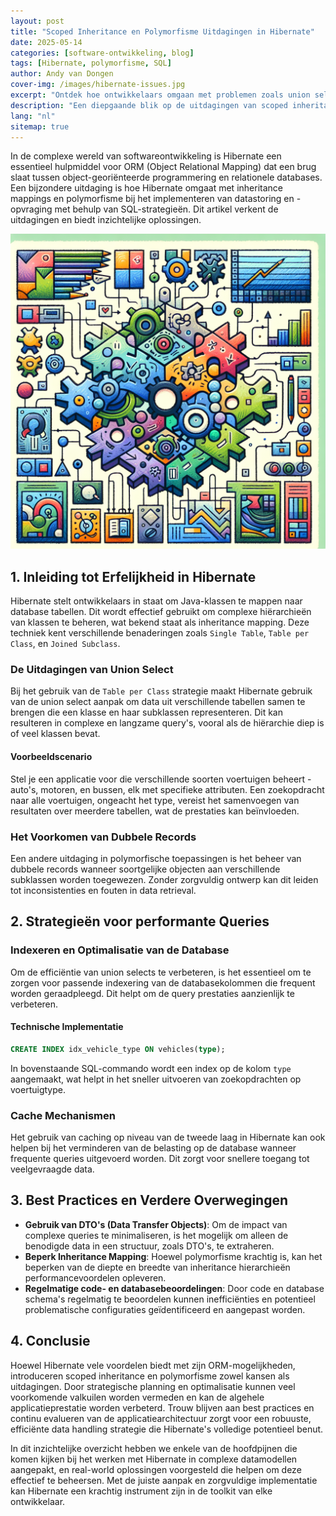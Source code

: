 ```yaml
---
layout: post
title: "Scoped Inheritance en Polymorfisme Uitdagingen in Hibernate"
date: 2025-05-14
categories: [software-ontwikkeling, blog]
tags: [Hibernate, polymorfisme, SQL]
author: Andy van Dongen
cover-img: /images/hibernate-issues.jpg
excerpt: "Ontdek hoe ontwikkelaars omgaan met problemen zoals union selects en het voorkomen van dubbele records in erfelijkheidsmappings en SQL-strategieën met Hibernate."
description: "Een diepgaande blik op de uitdagingen van scoped inheritance en polymorfisme in Hibernate, met oplossingen voor veelvoorkomende problemen."
lang: "nl"
sitemap: true
---
```


In de complexe wereld van softwareontwikkeling is Hibernate een essentieel hulpmiddel voor ORM (Object Relational Mapping) dat een brug slaat tussen object-georiënteerde programmering en relationele databases. Een bijzondere uitdaging is hoe Hibernate omgaat met inheritance mappings en polymorfisme bij het implementeren van datastoring en -opvraging met behulp van SQL-strategieën. Dit artikel verkent de uitdagingen en biedt inzichtelijke oplossingen.

![Hibernate vraagstukken](/images/hibernate-issues.jpg)

## 1. Inleiding tot Erfelijkheid in Hibernate

Hibernate stelt ontwikkelaars in staat om Java-klassen te mappen naar database tabellen. Dit wordt effectief gebruikt om complexe hiërarchieën van klassen te beheren, wat bekend staat als inheritance mapping. Deze techniek kent verschillende benaderingen zoals `Single Table`, `Table per Class`, en `Joined Subclass`.

### De Uitdagingen van Union Select

Bij het gebruik van de `Table per Class` strategie maakt Hibernate gebruik van de union select aanpak om data uit verschillende tabellen samen te brengen die een klasse en haar subklassen representeren. Dit kan resulteren in complexe en langzame query's, vooral als de hiërarchie diep is of veel klassen bevat.

#### Voorbeeldscenario

Stel je een applicatie voor die verschillende soorten voertuigen beheert - auto's, motoren, en bussen, elk met specifieke attributen. Een zoekopdracht naar alle voertuigen, ongeacht het type, vereist het samenvoegen van resultaten over meerdere tabellen, wat de prestaties kan beïnvloeden.

### Het Voorkomen van Dubbele Records

Een andere uitdaging in polymorfische toepassingen is het beheer van dubbele records wanneer soortgelijke objecten aan verschillende subklassen worden toegewezen. Zonder zorgvuldig ontwerp kan dit leiden tot inconsistenties en fouten in data retrieval.

## 2. Strategieën voor performante Queries

### Indexeren en Optimalisatie van de Database

Om de efficiëntie van union selects te verbeteren, is het essentieel om te zorgen voor passende indexering van de databasekolommen die frequent worden geraadpleegd. Dit helpt om de query prestaties aanzienlijk te verbeteren.

#### Technische Implementatie

```sql
CREATE INDEX idx_vehicle_type ON vehicles(type);
```

In bovenstaande SQL-commando wordt een index op de kolom `type` aangemaakt, wat helpt in het sneller uitvoeren van zoekopdrachten op voertuigtype.

### Cache Mechanismen

Het gebruik van caching op niveau van de tweede laag in Hibernate kan ook helpen bij het verminderen van de belasting op de database wanneer frequente queries uitgevoerd worden. Dit zorgt voor snellere toegang tot veelgevraagde data.

## 3. Best Practices en Verdere Overwegingen

- **Gebruik van DTO's (Data Transfer Objects)**: Om de impact van complexe queries te minimaliseren, is het mogelijk om alleen de benodigde data in een structuur, zoals DTO's, te extraheren.
- **Beperk Inheritance Mapping**: Hoewel polymorfisme krachtig is, kan het beperken van de diepte en breedte van inheritance hierarchieën performancevoordelen opleveren.
- **Regelmatige code- en databasebeoordelingen**: Door code en database schema's regelmatig te beoordelen kunnen inefficiënties en potentieel problematische configuraties geïdentificeerd en aangepast worden.

## 4. Conclusie

Hoewel Hibernate vele voordelen biedt met zijn ORM-mogelijkheden, introduceren scoped inheritance en polymorfisme zowel kansen als uitdagingen. Door strategische planning en optimalisatie kunnen veel voorkomende valkuilen worden vermeden en kan de algehele applicatieprestatie worden verbeterd. Trouw blijven aan best practices en continu evalueren van de applicatiearchitectuur zorgt voor een robuuste, efficiënte data handling strategie die Hibernate's volledige potentieel benut.

In dit inzichtelijke overzicht hebben we enkele van de hoofdpijnen die komen kijken bij het werken met Hibernate in complexe datamodellen aangepakt, en real-world oplossingen voorgesteld die helpen om deze effectief te beheersen. Met de juiste aanpak en zorgvuldige implementatie kan Hibernate een krachtig instrument zijn in de toolkit van elke ontwikkelaar.